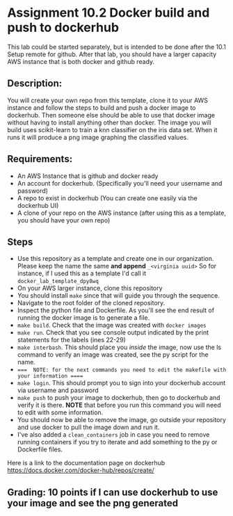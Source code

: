# Assignment 10.2 Docker build and push to dockerhub

This lab could be started separately, but is intended to be done after the 10.1 Setup remote for github.  After that lab, you should have a larger capacity AWS instance that is both docker and github ready.

## Description:
You will create your own repo from this template, clone it to your AWS instance and follow the steps to build and push a docker image to dockerhub.  Then someone else should be able to use that docker image without having to install anything other than docker.
The image you will build uses scikit-learn to train a knn classifier on the iris data set.  When it runs it will produce a png image graphing the classified values.

## Requirements:
* An AWS Instance that is github and docker ready
* An account for dockerhub.  (Specifically you'll need your username and password)
* A repo to exist in dockerhub (You can create one easily via the dockerhub UI)
* A clone of your repo on the AWS instance (after using this as a template, you should have your own repo)

## Steps
* Use this repository as a template and create one in our organization.  Please keep the name the same **and append** `_<virginia uuid>`  So for instance, if I used this as a template I'd call it `docker_lab_template_dpy8wq`
* On your AWS larger instance, clone this repository
* You should install `make` since that will guide you through the sequence.
* Navigate to the root folder of the cloned repository.
* Inspect the python file and Dockerfile.  As you'll see the end result of running the docker image is to generate a file.
* `make build`.  Check that the image was created with `docker images`
* `make run`.  Check that you see console output indicated by the print statements for the labels (ines 22-29)
* `make interbash`. This should place you _inside_ the image, now use the ls command to verify an image was created, see the py script for the name.
* `===  NOTE: for the next commands you need to edit the makefile with your information ====`
* `make login`.  This should prompt you to sign into your dockerhub account via username and password
* `make push` to push your image to dockerhub, then go to dockerhub and verify it is there.  **NOTE** that before you run this command you will need to edit with some information.
* You should now be able to remove the image, go outside your repository and use docker to pull the image down and run it.
* I've also added a `clean_containers` job in case you need to remove running containers if you try to iterate and add something to the py or Dockerfile files.

Here is a link to the documentation page on dockerhub  https://docs.docker.com/docker-hub/repos/create/

## Grading: 10 points if I can use dockerhub to use your image and see the png generated
